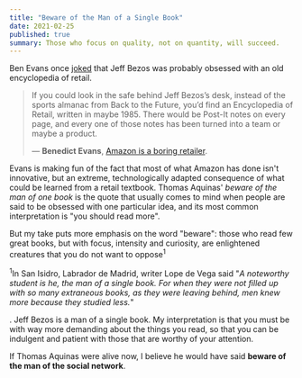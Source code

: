 ```yaml
---
title: "Beware of the Man of a Single Book"
date: 2021-02-25
published: true
summary: Those who focus on quality, not on quantity, will succeed.
---
```


Ben Evans once [joked](https://www.ben-evans.com/benedictevans/2019/7/26/amazon-as-experiment) that Jeff Bezos was probably obsessed with an old encyclopedia of retail.

> If you could look in the safe behind Jeff Bezos’s desk, instead of the sports almanac from Back to the Future, you’d find an Encyclopedia of Retail, written in maybe 1985. There would be Post-It notes on every page, and every one of those notes has been turned into a team or maybe a product.
>
> — **Benedict Evans**, [Amazon is a boring retailer](https://www.ben-evans.com/benedictevans/2019/7/26/amazon-as-experiment).

Evans is making fun of the fact that most of what Amazon has done isn't innovative, but an extreme, technologically adapted consequence of what could be learned from a retail textbook. Thomas Aquinas' _beware of the man of one book_ is the quote that usually comes to mind when people are said to be obsessed with one particular idea, and its most common interpretation is "you should read more".

But my take puts more emphasis on the word "beware": those who read few great books, but with focus, intensity and curiosity, are enlightened creatures that you do not want to oppose<sup>1</sup><p class="sidenote"><sup>1</sup>In <book>San Isidro, Labrador de Madrid</book>, writer Lope de Vega said "<em>A noteworthy student is he, the man of a single book. For when they were not filled up with so many extraneous books, as they were leaving behind, men knew more because they studied less.</em>"</p>. Jeff Bezos is a man of a single book. My interpretation is that you must be with way more demanding about the things you read, so that you can be indulgent and patient with those that are worthy of your attention.

If Thomas Aquinas were alive now, I believe he would have said **beware of the man of the social network**.
